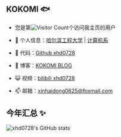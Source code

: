 ## KOKOMI 🐟

- 您是第![Visitor Count](https://profile-counter.glitch.me/xhd0728/count.svg)个访问我主页的用户

- 🐧 个人信息：<a href="http://www.hrbeu.edu.cn/" target="_blank">哈尔滨工程大学</a> | <a href="http://cstc.hrbeu.edu.cn/" target="_blank">计算机系</a>
- 🏡 代码：<a href="https://github.com/xhd0728" target="_blank">Github xhd0728</a>
- 🌱 博客：<a href="https://www.cnblogs.com/xhd0728" target="_blank">KOKOMI BLOG</a>
- 😺 视频：<a href="https://space.bilibili.com/381611499">bilibili xhd0728</a>
- 📫 邮箱：<a href="mailto://xinhaidong0625@foxmail.com">xinhaidong0625@foxmail.com</a>

## 今年汇总 ✨

![xhd0728's GitHub stats](https://github-readme-stats.vercel.app/api?username=xhd0728&show_icons=true&theme=tokyonight)
